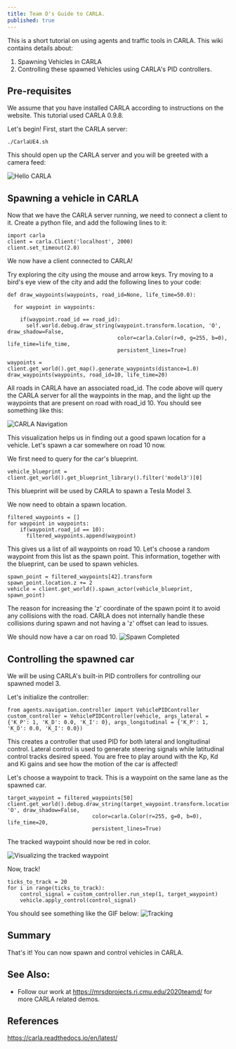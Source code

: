 ```yaml
---
title: Team D's Guide to CARLA.
published: true
---
```

This is a short tutorial on using agents and traffic tools in CARLA. 
This wiki contains details about:
1. Spawning Vehicles in CARLA
2. Controlling these spawned Vehicles using CARLA's PID controllers.

## Pre-requisites
We assume that you have installed CARLA according to instructions on the website. 
This tutorial used CARLA 0.9.8.

Let's begin!
First, start the CARLA server:
```
./CarlaUE4.sh
```
This should open up the CARLA server and you will be greeted with a camera feed:

![Hello CARLA](../../assets/images/carla_opning.png)

## Spawning a vehicle in CARLA
Now that we have the CARLA server running, we need to connect a client to it. 
Create a python file, and add the following lines to it:

```
import carla
client = carla.Client('localhost', 2000)
client.set_timeout(2.0)
```

We now have a client connected to CARLA!

Try exploring the city using the mouse and arrow keys. Try moving to a bird's eye view of the city and add the following lines to your code:
```
def draw_waypoints(waypoints, road_id=None, life_time=50.0):

  for waypoint in waypoints:

    if(waypoint.road_id == road_id):
      self.world.debug.draw_string(waypoint.transform.location, 'O', draw_shadow=False,
                                   color=carla.Color(r=0, g=255, b=0), life_time=life_time,
                                   persistent_lines=True)
                                   
waypoints = client.get_world().get_map().generate_waypoints(distance=1.0)
draw_waypoints(waypoints, road_id=10, life_time=20)
```
All roads in CARLA have an associated road_id. The code above will query the CARLA server for all the waypoints in the map, and the light up the waypoints that are present on road with road_id 10. You should see something like this:

![CARLA Navigation](../../assets/images/carla2.png)

This visualization helps us in finding out a good spawn location for a vehicle.
Let's spawn a car somewhere on road 10 now.

We first need to query for the car's blueprint.
```
vehicle_blueprint = client.get_world().get_blueprint_library().filter('model3')[0]
```
This blueprint will be used by CARLA to spawn a Tesla Model 3.

We now need to obtain a spawn location.
```
filtered_waypoints = []
for waypoint in waypoints:
    if(waypoint.road_id == 10):
      filtered_waypoints.append(waypoint)
```
This gives us a list of all waypoints on road 10. Let's choose a random waypoint from this list as the spawn point. This information, together with the blueprint, can be used to spawn vehicles.

```
spawn_point = filtered_waypoints[42].transform
spawn_point.location.z += 2
vehicle = client.get_world().spawn_actor(vehicle_blueprint, spawn_point)
```
The reason for increasing the 'z' coordinate of the spawn point it to avoid any collisions with the road. CARLA does not internally handle these collisions during spawn and not having a 'z' offset can lead to issues.

We should now have a car on road 10.
![Spawn Completed](../../assets/images/carla3.png)

## Controlling the spawned car
We will be using CARLA's built-in PID controllers for controlling our spawned model 3.

Let's initialize the controller:
```
from agents.navigation.controller import VehiclePIDController
custom_controller = VehiclePIDController(vehicle, args_lateral = {'K_P': 1, 'K_D': 0.0, 'K_I': 0}, args_longitudinal = {'K_P': 1, 'K_D': 0.0, 'K_I': 0.0})
```
This creates a controller that used PID for both lateral and longitudinal control. Lateral control is used to generate steering signals while latitudinal control tracks desired speed. You are free to play around with the Kp, Kd and Ki gains and see how the motion of the car is affected!

Let's choose a waypoint to track. This is a waypoint on the same lane as the spawned car.
```
target_waypoint = filtered_waypoints[50]
client.get_world().debug.draw_string(target_waypoint.transform.location, 'O', draw_shadow=False,
                           color=carla.Color(r=255, g=0, b=0), life_time=20,
                           persistent_lines=True)
```
The tracked waypoint should now be red in color.

![Visualizing the tracked waypoint](../../assets/images/carla4.png)


Now, track!
```
ticks_to_track = 20
for i in range(ticks_to_track):
	control_signal = custom_controller.run_step(1, target_waypoint)
	vehicle.apply_control(control_signal)
```
You should see something like the GIF below:
![Tracking](../../assets/images/carlaTrack.gif)



## Summary
That's it! You can now spawn and control vehicles in CARLA.

## See Also:
- Follow our work at https://mrsdprojects.ri.cmu.edu/2020teamd/ for more CARLA related demos.

## References
https://carla.readthedocs.io/en/latest/
